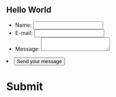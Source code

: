 ## Hello World

<form action="/my-handling-form-page" method="post">
 <ul>
  <li>
    <label for="name">Name:</label>
    <input type="text" id="name" name="user_name">
  </li>
  <li>
    <label for="mail">E-mail:</label>
    <input type="email" id="mail" name="user_email">
  </li>
  <li>
    <label for="msg">Message:</label>
    <textarea id="msg" name="user_message"></textarea>
  </li>
 </ul>
 <li class="button">
  <button type="submit">Send your message</button>
</li>
 <h1 onclick="changeText(this)">Submit</h1>

<script>
function changeText(id) {
  <!-- id.innerHTML = "Ooops!"; -->
 window.location.href="http://www.google.com";
}
</script>

</form>
